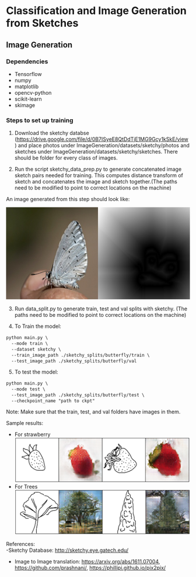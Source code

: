 # Classification and Image Generation from Sketches

## Image Generation

### Dependencies
- Tensorflow
- numpy 
- matplotlib
- opencv-python
- scikit-learn
- skimage

### Steps to set up training
1) Download the sketchy databse (https://drive.google.com/file/d/0B7ISyeE8QtDdTjE1MG9Gcy1kSkE/view) and place photos under ImageGeneration/datasets/sketchy/photos and sketches under ImageGeneration/datasets/sketchy/sketches. There should be folder for every class of images.

2) Run the script sketchy_data_prep.py to generate concatenated image sketch pairs needed for training. This computes distance transform of sketch and concatenates the image and sketch together.(The paths need to be modified to point to correct locations on the machine)

An image generated from this step should look like:</br>

![alt text](https://github.com/surabhibhargava/cs4731/blob/master/ImageGeneration/sketchy_concat/butterfly/n02274259_1147-1.jpg)

3) Run data_split.py to generate train, test and val splits with sketchy. (The paths need to be modified to point to correct locations on the machine)

4) To Train the model:
```
python main.py \
  --mode train \
  --dataset sketchy \
  --train_image_path ./sketchy_splits/butterfly/train \
  --test_image_path ./sketchy_splits/butterfly/val
```
  
5) To test the model:
```
python main.py \
  --mode test \ 
  --test_image_path ./sketchy_splits/butterfly/test \
  --checkpoint_name "path to ckpt"
```

Note: Make sure that the train, test, and val folders have images in them.

Sample results:
- For strawberry
![alt text](https://github.com/surabhibhargava/cs4731/blob/master/ImageGeneration/sample_results/strawberry.png "Strawberry")
- For Trees
![alt text](https://github.com/surabhibhargava/cs4731/blob/master/ImageGeneration/sample_results/trees.png "Tree")

References: </br>
-Sketchy Database: http://sketchy.eye.gatech.edu/
- Image to Image translation: https://arxiv.org/abs/1611.07004, https://github.com/prashnani/, https://phillipi.github.io/pix2pix/


